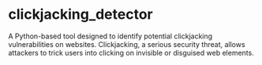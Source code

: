# clickjacking_detector
A Python-based tool designed to identify potential clickjacking vulnerabilities on websites. Clickjacking, a serious security threat, allows attackers to trick users into clicking on invisible or disguised web elements.
